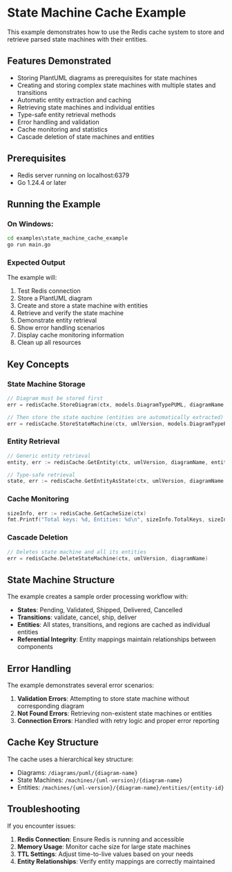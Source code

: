 # State Machine Cache Example

This example demonstrates how to use the Redis cache system to store and retrieve parsed state machines with their entities.

## Features Demonstrated

- Storing PlantUML diagrams as prerequisites for state machines
- Creating and storing complex state machines with multiple states and transitions
- Automatic entity extraction and caching
- Retrieving state machines and individual entities
- Type-safe entity retrieval methods
- Error handling and validation
- Cache monitoring and statistics
- Cascade deletion of state machines and entities

## Prerequisites

- Redis server running on localhost:6379
- Go 1.24.4 or later

## Running the Example

### On Windows:

```cmd
cd examples\state_machine_cache_example
go run main.go
```

### Expected Output

The example will:
1. Test Redis connection
2. Store a PlantUML diagram
3. Create and store a state machine with entities
4. Retrieve and verify the state machine
5. Demonstrate entity retrieval
6. Show error handling scenarios
7. Display cache monitoring information
8. Clean up all resources

## Key Concepts

### State Machine Storage
```go
// Diagram must be stored first
err = redisCache.StoreDiagram(ctx, models.DiagramTypePUML, diagramName, pumlContent, ttl)

// Then store the state machine (entities are automatically extracted)
err = redisCache.StoreStateMachine(ctx, umlVersion, models.DiagramTypePUML, diagramName, stateMachine, ttl)
```

### Entity Retrieval
```go
// Generic entity retrieval
entity, err := redisCache.GetEntity(ctx, umlVersion, diagramName, entityID)

// Type-safe retrieval
state, err := redisCache.GetEntityAsState(ctx, umlVersion, diagramName, entityID)
```

### Cache Monitoring
```go
sizeInfo, err := redisCache.GetCacheSize(ctx)
fmt.Printf("Total keys: %d, Entities: %d\n", sizeInfo.TotalKeys, sizeInfo.EntityCount)
```

### Cascade Deletion
```go
// Deletes state machine and all its entities
err = redisCache.DeleteStateMachine(ctx, umlVersion, diagramName)
```

## State Machine Structure

The example creates a sample order processing workflow with:

- **States**: Pending, Validated, Shipped, Delivered, Cancelled
- **Transitions**: validate, cancel, ship, deliver
- **Entities**: All states, transitions, and regions are cached as individual entities
- **Referential Integrity**: Entity mappings maintain relationships between components

## Error Handling

The example demonstrates several error scenarios:

1. **Validation Errors**: Attempting to store state machine without corresponding diagram
2. **Not Found Errors**: Retrieving non-existent state machines or entities
3. **Connection Errors**: Handled with retry logic and proper error reporting

## Cache Key Structure

The cache uses a hierarchical key structure:

- Diagrams: `/diagrams/puml/{diagram-name}`
- State Machines: `/machines/{uml-version}/{diagram-name}`
- Entities: `/machines/{uml-version}/{diagram-name}/entities/{entity-id}`

## Troubleshooting

If you encounter issues:

1. **Redis Connection**: Ensure Redis is running and accessible
2. **Memory Usage**: Monitor cache size for large state machines
3. **TTL Settings**: Adjust time-to-live values based on your needs
4. **Entity Relationships**: Verify entity mappings are correctly maintained